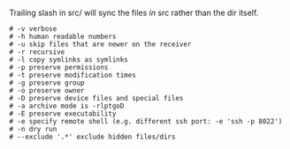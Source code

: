 Trailing slash in src/ will sync the files *in* src rather than the dir itself.

	# -v verbose
	# -h human readable numbers
	# -u skip files that are newer on the receiver
	# -r recursive
	# -l copy symlinks as symlinks
	# -p preserve permissions
	# -t preserve modification times
	# -g preserve group
	# -o preserve owner
	# -D preserve device files and special files
	# -a archive mode is -rlptgoD
	# -E preserve executability
	# -e specify remote shell (e.g. different ssh port: -e 'ssh -p 8022')
	# -n dry run
	# --exclude '.*' exclude hidden files/dirs
